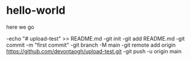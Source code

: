 # hello-world
here we go

-echo "# upload-test" >> README.md
-git init
-git add README.md
-git commit -m "first commit"
-git branch -M main
-git remote add origin https://github.com/devontaogh/upload-test.git
-git push -u origin main
